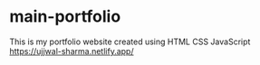 # main-portfolio
This is my portfolio website created using HTML CSS JavaScript 
https://ujjwal-sharma.netlify.app/
